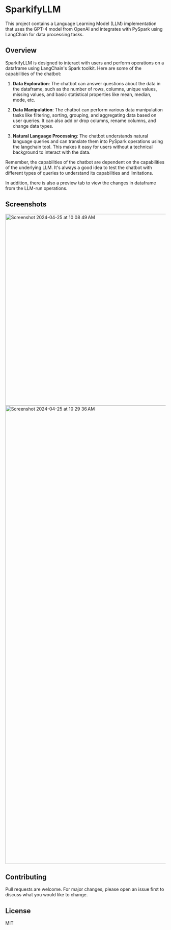# SparkifyLLM

This project contains a Language Learning Model (LLM) implementation that uses the GPT-4 model from OpenAI and integrates with PySpark using LangChain for data processing tasks.

## Overview

SparkifyLLM is designed to interact with users and perform operations on a dataframe using LangChain's Spark toolkit. Here are some of the capabilities of the chatbot:

1. **Data Exploration**: The chatbot can answer questions about the data in the dataframe, such as the number of rows, columns, unique values, missing values, and basic statistical properties like mean, median, mode, etc.

2. **Data Manipulation**: The chatbot can perform various data manipulation tasks like filtering, sorting, grouping, and aggregating data based on user queries. It can also add or drop columns, rename columns, and change data types.

3. **Natural Language Processing**: The chatbot understands natural language queries and can translate them into PySpark operations using the langchain tool. This makes it easy for users without a technical background to interact with the data.

Remember, the capabilities of the chatbot are dependent on the capabilities of the underlying LLM. It's always a good idea to test the chatbot with different types of queries to understand its capabilities and limitations.

In addition, there is also a preview tab to view the changes in dataframe from the LLM-run operations.

## Screenshots
<img width="600" alt="Screenshot 2024-04-25 at 10 08 49 AM" src="https://github.com/jeffersonaaron25/sparkify-llm/assets/53298971/ac86a488-d67c-4bc2-a38f-0f56af89bfec">
<img width="1436" alt="Screenshot 2024-04-25 at 10 29 36 AM" src="https://github.com/jeffersonaaron25/sparkify-llm/assets/53298971/467f8efd-e226-464f-9d85-9574622ebcd5">


## Contributing
Pull requests are welcome. For major changes, please open an issue first to discuss what you would like to change.

## License
MIT
